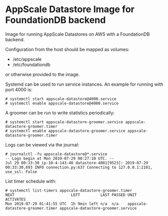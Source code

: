 # AppScale Datastore Image for FoundationDB backend

Image for running AppScale Datastores on AWS with a FoundationDB backend.

Configuration from the host should be mapped as volumes:

* /etc/appscale
* /etc/foundationdb

or otherwise provided to the image.

Systemd can be used to run service instances. An example for running with
port 4000 is:

```
# systemctl start appscale-datastore@4000.service
# systemctl enable appscale-datastore@4000.service
```

A groomer can be run to write statistics periodically:

```
# systemctl start appscale-datastore-groomer.service appscale-datastore-groomer.timer
# systemctl enable appscale-datastore-groomer.service appscale-datastore-groomer.timer
```

Logs can be viewed via the journal:

```
# journalctl -fu appscale-datastore@*.service
-- Logs begin at Mon 2019-07-29 00:27:10 UTC. --
Jul 29 00:33:30 ip-10-4-143-40 datastore-4001[9523]: 2019-07-29 00:33:30,693 INFO connection.py:637 Connecting to 127.0.0.1:2181, use_ssl: False
```

List timer schedule with:

```
# systemctl list-timers appscale-datastore-groomer.timer
NEXT                         LEFT         LAST PASSED UNIT                             ACTIVATES
Mon 2019-07-29 01:41:55 UTC  1h 9min left n/a  n/a    appscale-datastore-groomer.timer appscale-datastore-groomer.service
```
